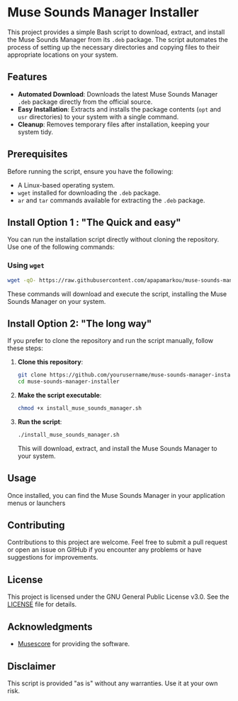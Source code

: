 # Muse Sounds Manager Installer

This project provides a simple Bash script to download, extract, and install the Muse Sounds Manager from its `.deb` package. The script automates the process of setting up the necessary directories and copying files to their appropriate locations on your system.

## Features

- **Automated Download**: Downloads the latest Muse Sounds Manager `.deb` package directly from the official source.
- **Easy Installation**: Extracts and installs the package contents (`opt` and `usr` directories) to your system with a single command.
- **Cleanup**: Removes temporary files after installation, keeping your system tidy.

## Prerequisites

Before running the script, ensure you have the following:

- A Linux-based operating system.
- `wget` installed for downloading the `.deb` package.
- `ar` and `tar` commands available for extracting the `.deb` package.

## Install Option 1 : "The Quick and easy"

You can run the installation script directly without cloning the repository. Use one of the following commands:

### Using `wget`

```bash
wget -qO- https://raw.githubusercontent.com/apapamarkou/muse-sounds-manager-generic-installer/main/install_muse_sounds_manager.sh | bash
```

These commands will download and execute the script, installing the Muse Sounds Manager on your system.

## Install Option 2: "The long way"

If you prefer to clone the repository and run the script manually, follow these steps:

1. **Clone this repository**:

    ```bash
    git clone https://github.com/yourusername/muse-sounds-manager-installer.git
    cd muse-sounds-manager-installer
    ```

2. **Make the script executable**:

    ```bash
    chmod +x install_muse_sounds_manager.sh
    ```

3. **Run the script**:

    ```bash
    ./install_muse_sounds_manager.sh
    ```

    This will download, extract, and install the Muse Sounds Manager to your system.

## Usage

Once installed, you can find the Muse Sounds Manager in your application menus or launchers

## Contributing

Contributions to this project are welcome. Feel free to submit a pull request or open an issue on GitHub if you encounter any problems or have suggestions for improvements.

## License

This project is licensed under the GNU General Public License v3.0. See the [LICENSE](LICENSE) file for details.

## Acknowledgments

- [Musescore](https://musescore.org/) for providing the software.

## Disclaimer

This script is provided "as is" without any warranties. Use it at your own risk.

